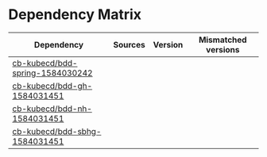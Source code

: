 # Dependency Matrix

Dependency | Sources | Version | Mismatched versions
---------- | ------- | ------- | -------------------
[cb-kubecd/bdd-spring-1584030242](https://github.com/cb-kubecd/bdd-spring-1584030242.git) |  | []() | 
[cb-kubecd/bdd-gh-1584031451](https://github.com/cb-kubecd/bdd-gh-1584031451.git) |  | []() | 
[cb-kubecd/bdd-nh-1584031451](https://github.com/cb-kubecd/bdd-nh-1584031451.git) |  | []() | 
[cb-kubecd/bdd-sbhg-1584031451](https://github.com/cb-kubecd/bdd-sbhg-1584031451.git) |  | []() | 
